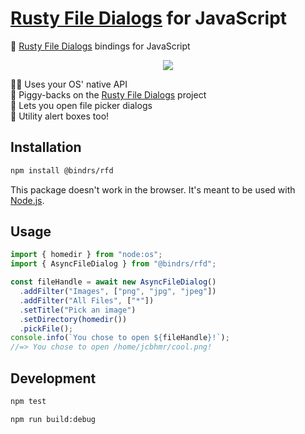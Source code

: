 # [Rusty File Dialogs] for JavaScript

📂 [Rusty File Dialogs] bindings for JavaScript

<div align="center">

![](https://github.com/jcbhmr/rfd.node/assets/61068799/dd5a6ead-6d0f-4009-a53a-63f2b899804e)

</div>

👨‍💻 Uses your OS' native API \
🐖 Piggy-backs on the [Rusty File Dialogs] project \
📂 Lets you open file picker dialogs \
🔔 Utility alert boxes too!

## Installation

```sh
npm install @bindrs/rfd
```

This package doesn't work in the browser. It's meant to be used with [Node.js].

## Usage

```js
import { homedir } from "node:os";
import { AsyncFileDialog } from "@bindrs/rfd";

const fileHandle = await new AsyncFileDialog()
  .addFilter("Images", ["png", "jpg", "jpeg"])
  .addFilter("All Files", ["*"])
  .setTitle("Pick an image")
  .setDirectory(homedir())
  .pickFile();
console.info(`You chose to open ${fileHandle}!`);
//=> You chose to open /home/jcbhmr/cool.png!
```

## Development

```sh
npm test
```

```sh
npm run build:debug
```

[Rusty File Dialogs]: https://github.com/PolyMeilex/rfd#readme
[Node.js]: https://nodejs.org/
